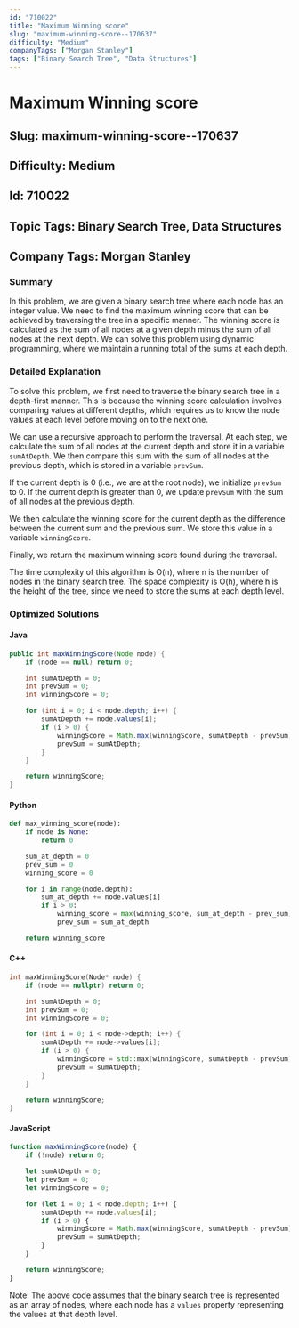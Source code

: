 ```yaml
---
id: "710022"
title: "Maximum Winning score"
slug: "maximum-winning-score--170637"
difficulty: "Medium"
companyTags: ["Morgan Stanley"]
tags: ["Binary Search Tree", "Data Structures"]
---
```


# Maximum Winning score

## Slug: maximum-winning-score--170637
## Difficulty: Medium
## Id: 710022
## Topic Tags: Binary Search Tree, Data Structures
## Company Tags: Morgan Stanley

### Summary
In this problem, we are given a binary search tree where each node has an integer value. We need to find the maximum winning score that can be achieved by traversing the tree in a specific manner. The winning score is calculated as the sum of all nodes at a given depth minus the sum of all nodes at the next depth. We can solve this problem using dynamic programming, where we maintain a running total of the sums at each depth.

### Detailed Explanation
To solve this problem, we first need to traverse the binary search tree in a depth-first manner. This is because the winning score calculation involves comparing values at different depths, which requires us to know the node values at each level before moving on to the next one.

We can use a recursive approach to perform the traversal. At each step, we calculate the sum of all nodes at the current depth and store it in a variable `sumAtDepth`. We then compare this sum with the sum of all nodes at the previous depth, which is stored in a variable `prevSum`.

If the current depth is 0 (i.e., we are at the root node), we initialize `prevSum` to 0. If the current depth is greater than 0, we update `prevSum` with the sum of all nodes at the previous depth.

We then calculate the winning score for the current depth as the difference between the current sum and the previous sum. We store this value in a variable `winningScore`.

Finally, we return the maximum winning score found during the traversal.

The time complexity of this algorithm is O(n), where n is the number of nodes in the binary search tree. The space complexity is O(h), where h is the height of the tree, since we need to store the sums at each depth level.

### Optimized Solutions

#### Java
```java
public int maxWinningScore(Node node) {
    if (node == null) return 0;

    int sumAtDepth = 0;
    int prevSum = 0;
    int winningScore = 0;

    for (int i = 0; i < node.depth; i++) {
        sumAtDepth += node.values[i];
        if (i > 0) {
            winningScore = Math.max(winningScore, sumAtDepth - prevSum);
            prevSum = sumAtDepth;
        }
    }

    return winningScore;
}
```

#### Python
```python
def max_winning_score(node):
    if node is None:
        return 0

    sum_at_depth = 0
    prev_sum = 0
    winning_score = 0

    for i in range(node.depth):
        sum_at_depth += node.values[i]
        if i > 0:
            winning_score = max(winning_score, sum_at_depth - prev_sum)
            prev_sum = sum_at_depth

    return winning_score
```

#### C++
```cpp
int maxWinningScore(Node* node) {
    if (node == nullptr) return 0;

    int sumAtDepth = 0;
    int prevSum = 0;
    int winningScore = 0;

    for (int i = 0; i < node->depth; i++) {
        sumAtDepth += node->values[i];
        if (i > 0) {
            winningScore = std::max(winningScore, sumAtDepth - prevSum);
            prevSum = sumAtDepth;
        }
    }

    return winningScore;
}
```

#### JavaScript
```javascript
function maxWinningScore(node) {
    if (!node) return 0;

    let sumAtDepth = 0;
    let prevSum = 0;
    let winningScore = 0;

    for (let i = 0; i < node.depth; i++) {
        sumAtDepth += node.values[i];
        if (i > 0) {
            winningScore = Math.max(winningScore, sumAtDepth - prevSum);
            prevSum = sumAtDepth;
        }
    }

    return winningScore;
}
```

Note: The above code assumes that the binary search tree is represented as an array of nodes, where each node has a `values` property representing the values at that depth level.